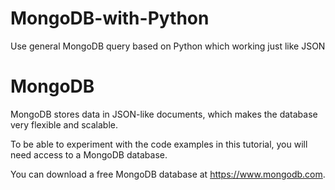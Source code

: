 # MongoDB-with-Python
Use general MongoDB query based on Python which working just like JSON


# MongoDB
MongoDB stores data in JSON-like documents, which makes the database very flexible and scalable.

To be able to experiment with the code examples in this tutorial, you will need access to a MongoDB database.

You can download a free MongoDB database at https://www.mongodb.com.

